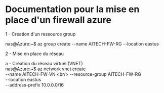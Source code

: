 <h1> Documentation pour la mise en place d'un firewall azure</h1>

1 - Création d'un ressource group<br/>

nas@Azure:~$ az group create --name AITECH-FW-RG --location eastus<br/>

2 - Mise en place du réseau<br/>

a - Création du réseau virtuel (VNET)<br/>
nas@Azure:~$ az network vnet create \
--name AITECH-FW-VN \<br/>
--resource-group AITECH-FW-RG \
--location eastus \
--address-prefix 10.0.0.0/16<br/>
